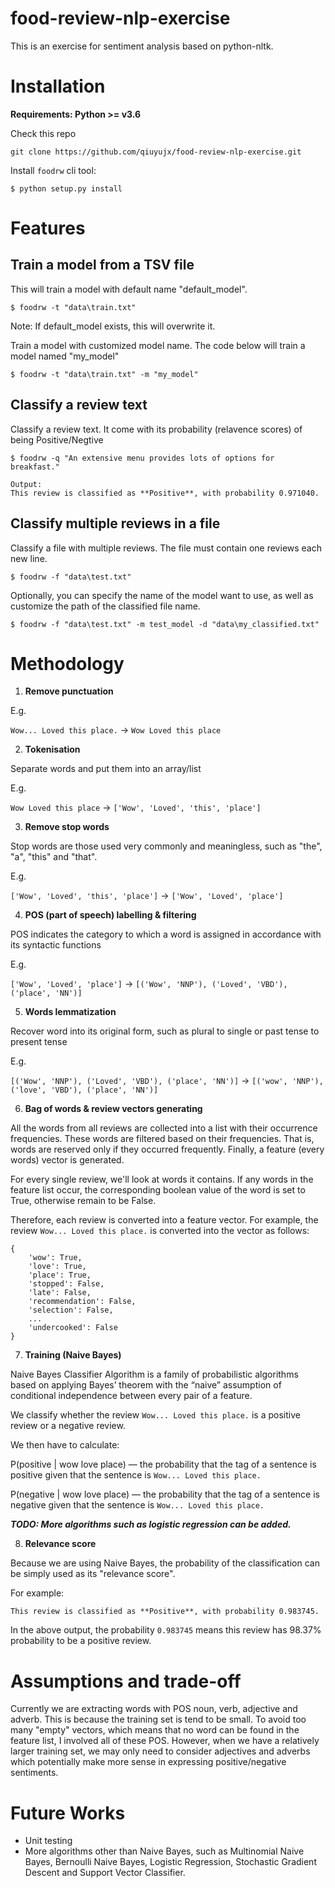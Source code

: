 
# food-review-nlp-exercise

This is an exercise for sentiment analysis based on python-nltk.

# Installation

**Requirements: Python >= v3.6**

Check this repo

```
git clone https://github.com/qiuyujx/food-review-nlp-exercise.git
```

Install `foodrw` cli tool:

```
$ python setup.py install
```

# Features

## Train a model from a TSV file

This will train a model with default name "default_model".

```
$ foodrw -t "data\train.txt"
```

Note: If default_model exists, this will overwrite it.

Train a model with customized model name. The code below will train a model named "my_model"

```
$ foodrw -t "data\train.txt" -m "my_model"
```

## Classify a review text

Classify a review text. It come with its probability (relavence scores) of being Positive/Negtive

```
$ foodrw -q "An extensive menu provides lots of options for breakfast."

Output:
This review is classified as **Positive**, with probability 0.971040.
```

## Classify multiple reviews in a file

Classify a file with multiple reviews. The file must contain one reviews each new line.

```
$ foodrw -f "data\test.txt"
```

Optionally, you can specify the name of the model want to use, as well as customize the path of the classified file name.

```
$ foodrw -f "data\test.txt" -m test_model -d "data\my_classified.txt"
```

# Methodology

1. **Remove punctuation**

E.g.

`Wow... Loved this place.` -> `Wow Loved this place`

2. **Tokenisation**

Separate words and put them into an array/list

E.g.

`Wow Loved this place` -> `['Wow', 'Loved', 'this', 'place']`

3. **Remove stop words**

Stop words are those used very commonly and meaningless, such as "the", "a", "this" and "that".

E.g.

`['Wow', 'Loved', 'this', 'place']` -> `['Wow', 'Loved', 'place']`

4. **POS (part of speech) labelling & filtering**

POS indicates the category to which a word is assigned in accordance with its syntactic functions

E.g.

`['Wow', 'Loved', 'place']` -> `[('Wow', 'NNP'), ('Loved', 'VBD'), ('place', 'NN')]`

5. **Words lemmatization**

Recover word into its original form, such as plural to single or past tense to present tense

E.g.

`[('Wow', 'NNP'), ('Loved', 'VBD'), ('place', 'NN')]` -> `[('wow', 'NNP'), ('love', 'VBD'), ('place', 'NN')]`

6. **Bag of words & review vectors generating**

All the words from all reviews are collected into a list with their occurrence frequencies. These words are filtered based on their frequencies. That is, words are reserved only if they occurred frequently. Finally, a feature (every words) vector is generated.

For every single review, we'll look at words it contains. If any words in the feature list occur, the corresponding boolean value of the word is set to True, otherwise remain to be False.

Therefore, each review is converted into a feature vector. For example, the review `Wow... Loved this place.` is converted into the vector as follows:

```
{
    'wow': True,
    'love': True,
    'place': True,
    'stopped': False,
    'late': False,
    'recommendation': False,
    'selection': False,
    ...
    'undercooked': False
}
```

7. **Training (Naive Bayes)**

Naive Bayes Classifier Algorithm is a family of probabilistic algorithms based on applying Bayes’ theorem with the “naive” assumption of conditional independence between every pair of a feature.

We classify whether the review `Wow... Loved this place.` is a positive review or a negative review. 

We then have to calculate:

P(positive | wow love place) — the probability that the tag of a sentence is positive given that the sentence is `Wow... Loved this place.`

P(negative | wow love place) — the probability that the tag of a sentence is negative given that the sentence is `Wow... Loved this place.`

**_TODO: More algorithms such as logistic regression can be added._**

8. **Relevance score**

Because we are using Naive Bayes, the probability of the classification can be simply used as its "relevance score".

For example:

```
This review is classified as **Positive**, with probability 0.983745.
```

In the above output, the probability `0.983745` means this review has 98.37% probability to be a positive review.

# Assumptions and trade-off

Currently we are extracting words with POS noun, verb, adjective and adverb. This is because the training set is tend to be small. To avoid too many "empty" vectors, which means that no word can be found in the feature list, I involved all of these POS. However, when we have a relatively larger training set, we may only need to consider adjectives and adverbs which potentially make more sense in expressing positive/negative sentiments.

# Future Works

- Unit testing
- More algorithms other than Naive Bayes, such as Multinomial Naive Bayes, Bernoulli Naive Bayes, Logistic Regression, Stochastic Gradient Descent and Support Vector Classifier.
